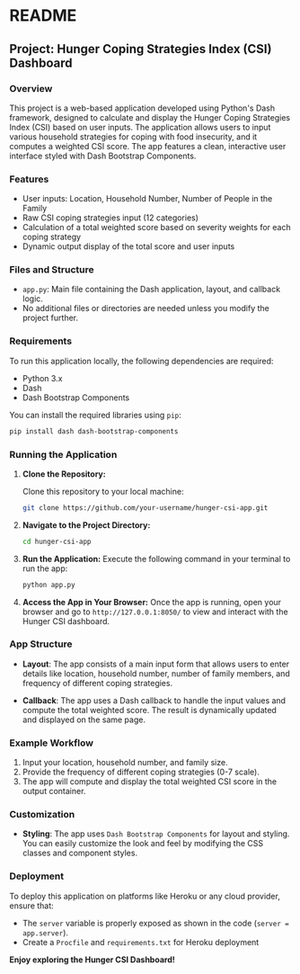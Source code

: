 # README

## Project: Hunger Coping Strategies Index (CSI) Dashboard

### Overview

This project is a web-based application developed using Python's Dash framework, designed to calculate and display the Hunger Coping Strategies Index (CSI) based on user inputs. The application allows users to input various household strategies for coping with food insecurity, and it computes a weighted CSI score. The app features a clean, interactive user interface styled with Dash Bootstrap Components.

### Features
- User inputs: Location, Household Number, Number of People in the Family
- Raw CSI coping strategies input (12 categories)
- Calculation of a total weighted score based on severity weights for each coping strategy
- Dynamic output display of the total score and user inputs

### Files and Structure
- `app.py`: Main file containing the Dash application, layout, and callback logic.
- No additional files or directories are needed unless you modify the project further.

### Requirements

To run this application locally, the following dependencies are required:

- Python 3.x
- Dash
- Dash Bootstrap Components

You can install the required libraries using `pip`:
```bash
pip install dash dash-bootstrap-components
```

### Running the Application

1. **Clone the Repository:**

   Clone this repository to your local machine:
   ```bash
   git clone https://github.com/your-username/hunger-csi-app.git
   ```

2. **Navigate to the Project Directory:**
   ```bash
   cd hunger-csi-app
   ```

3. **Run the Application:**
   Execute the following command in your terminal to run the app:
   ```bash
   python app.py
   ```

4. **Access the App in Your Browser:**
   Once the app is running, open your browser and go to `http://127.0.0.1:8050/` to view and interact with the Hunger CSI dashboard.

### App Structure

- **Layout**: The app consists of a main input form that allows users to enter details like location, household number, number of family members, and frequency of different coping strategies.
  
- **Callback**: The app uses a Dash callback to handle the input values and compute the total weighted score. The result is dynamically updated and displayed on the same page.

### Example Workflow

1. Input your location, household number, and family size.
2. Provide the frequency of different coping strategies (0-7 scale).
3. The app will compute and display the total weighted CSI score in the output container.

### Customization  
- **Styling**: The app uses `Dash Bootstrap Components` for layout and styling. You can easily customize the look and feel by modifying the CSS classes and component styles.

### Deployment

To deploy this application on platforms like Heroku or any cloud provider, ensure that:
- The `server` variable is properly exposed as shown in the code (`server = app.server`).
- Create a `Procfile` and `requirements.txt` for Heroku deployment

**Enjoy exploring the Hunger CSI Dashboard!**
